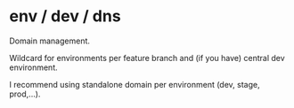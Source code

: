 # env / dev / dns

Domain management.

Wildcard for environments per feature branch and (if you have) central dev environment.

I recommend using standalone domain per environment (dev, stage, prod,...).
